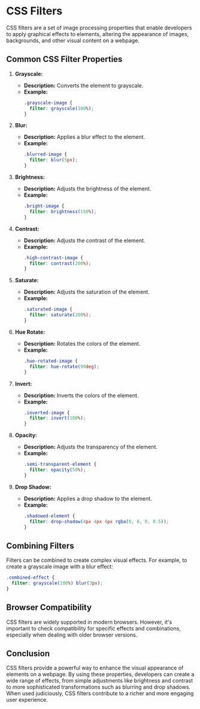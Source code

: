 # CSS Filters

CSS filters are a set of image processing properties that enable developers to apply graphical effects to elements,
altering the appearance of images, backgrounds, and other visual content on a webpage.

## Common CSS Filter Properties

1. **Grayscale:**
    - **Description:** Converts the element to grayscale.
    - **Example:**
      ```css
      .grayscale-image {
        filter: grayscale(100%);
      }
      ```

2. **Blur:**
    - **Description:** Applies a blur effect to the element.
    - **Example:**
      ```css
      .blurred-image {
        filter: blur(5px);
      }
      ```

3. **Brightness:**
    - **Description:** Adjusts the brightness of the element.
    - **Example:**
      ```css
      .bright-image {
        filter: brightness(150%);
      }
      ```

4. **Contrast:**
    - **Description:** Adjusts the contrast of the element.
    - **Example:**
      ```css
      .high-contrast-image {
        filter: contrast(200%);
      }
      ```

5. **Saturate:**
    - **Description:** Adjusts the saturation of the element.
    - **Example:**
      ```css
      .saturated-image {
        filter: saturate(200%);
      }
      ```

6. **Hue Rotate:**
    - **Description:** Rotates the colors of the element.
    - **Example:**
      ```css
      .hue-rotated-image {
        filter: hue-rotate(90deg);
      }
      ```

7. **Invert:**
    - **Description:** Inverts the colors of the element.
    - **Example:**
      ```css
      .inverted-image {
        filter: invert(100%);
      }
      ```

8. **Opacity:**
    - **Description:** Adjusts the transparency of the element.
    - **Example:**
      ```css
      .semi-transparent-element {
        filter: opacity(50%);
      }
      ```

9. **Drop Shadow:**
    - **Description:** Applies a drop shadow to the element.
    - **Example:**
      ```css
      .shadowed-element {
        filter: drop-shadow(4px 4px 4px rgba(0, 0, 0, 0.5));
      }
      ```

## Combining Filters

Filters can be combined to create complex visual effects. For example, to create a grayscale image with a blur effect:

```css
.combined-effect {
  filter: grayscale(100%) blur(3px);
}
```

## Browser Compatibility

CSS filters are widely supported in modern browsers. However, it's important to check compatibility for specific effects
and combinations, especially when dealing with older browser versions.

## Conclusion

CSS filters provide a powerful way to enhance the visual appearance of elements on a webpage. By using these properties,
developers can create a wide range of effects, from simple adjustments like brightness and contrast to more
sophisticated transformations such as blurring and drop shadows. When used judiciously, CSS filters contribute to a
richer and more engaging user experience.